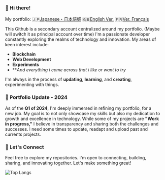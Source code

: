 <!--
**Jer-B/Jer-B** is a ✨ _special_ ✨ repository because its `README.md` (this file) appears on your GitHub profile.

Here are some ideas to get you started:

- 🔭 I’m currently working on ...
- 🌱 I’m currently learning ...
- 👯 I’m looking to collaborate on ...
- 🤔 I’m looking for help with ...
- 💬 Ask me about ...
- 📫 How to reach me: ...
- 😄 Pronouns: ...
- ⚡ Fun fact: ...
-->

### 👋 Hi there!

My portfolio:
🇯🇵[Japanese・日本語版](https://jer-b.github.io/portofolio.html)
🇬🇧[English Ver.](https://jer-b.github.io/portfolio_en.html)
🇫🇷[Ver. Français](https://jer-b.github.io/portfolio_fr.html)

This Github is a secondary account centralized around my portfolio. (Maybe will switch it as principal account over time)
I'm a passionate developer constantly exploring the realms of technology and innovation. My areas of keen interest include:

- **Blockchain**
- **Web Development**
- **Experiments**
- ***And everything i come across that i like or want to try*

I'm always in the process of **updating**, **learning**, and **creating**, experimenting with things.

### 🚧 Portfolio Update - 2024

As of the **Q1 of 2024**, I'm deeply immersed in refining my portfolio, for a new job. My goal is to not only showcase my skills but also my dedication to growth and excellence in technology. While some of my projects are **"Work in progress,"** I believe in transparency and sharing both the challenges and successes.
I need some times to update, readapt and upload past and currents projects.

### 🤝 Let's Connect

Feel free to explore my repositories. I'm open to connecting, building, sharing, and innovating together. Let's make something great!


![Top Langs](https://github-readme-stats.vercel.app/api/top-langs/?username=jer-b&size_weight=0.5&count_weight=0.5)
